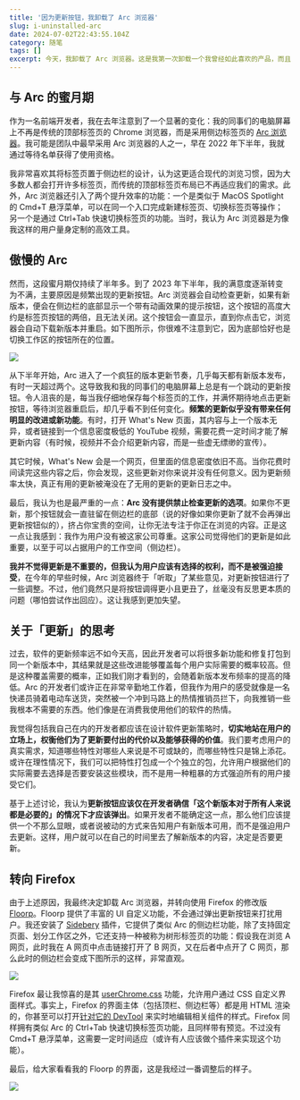 ```yaml
---
title: '因为更新按钮，我卸载了 Arc 浏览器'
slug: i-uninstalled-arc
date: 2024-07-02T22:43:55.104Z
category: 随笔
tags: []
excerpt: 今天，我卸载了 Arc 浏览器。这是我第一次卸载一个我曾经如此喜欢的产品，而且是因为一个更新按钮。我觉得包括我自己在内的开发者都应该在设计软件更新策略时，切实地站在用户的立场上，权衡他们为了更新要付出的代价以及能够获得的价值。
---
```


## 与 Arc 的蜜月期

作为一名前端开发者，我在去年注意到了一个显著的变化：我的同事们的电脑屏幕上不再是传统的顶部标签页的 Chrome 浏览器，而是采用侧边标签页的 [Arc 浏览器](https://arc.net/)。我可能是团队中最早采用 Arc 浏览器的人之一，早在 2022 年下半年，我就通过等待名单获得了使用资格。

我非常喜欢其将标签页置于侧边栏的设计，认为这更适合现代的浏览习惯，因为大多数人都会打开许多标签页，而传统的顶部标签页布局已不再适应我们的需求。此外，Arc 浏览器还引入了两个提升效率的功能：一个是类似于 MacOS Spotlight 的 Cmd+T 悬浮菜单，可以在同一个入口完成新建标签页、切换标签页等操作；另一个是通过 Ctrl+Tab 快速切换标签页的功能。当时，我认为 Arc 浏览器是为像我这样的用户量身定制的高效工具。

## 傲慢的 Arc

然而，这段蜜月期仅持续了半年多。到了 2023 年下半年，我的满意度逐渐转变为不满，主要原因是频繁出现的更新按钮。Arc 浏览器会自动检查更新，如果有新版本，便会在侧边栏的底部显示一个带有动画效果的提示按钮，这个按钮的高度大约是标签页按钮的两倍，且无法关闭。这个按钮会一直显示，直到你点击它，浏览器会自动下载新版本并重启。如下图所示，你很难不注意到它，因为底部恰好也是切换工作区的按钮所在的位置。

![](/images/uploads/i-uninstalled-arc-0.png)

从下半年开始，Arc 进入了一个疯狂的版本更新节奏，几乎每天都有新版本发布，有时一天超过两个。这导致我和我的同事们的电脑屏幕上总是有一个跳动的更新按钮。令人沮丧的是，每当我仔细地保存每个标签页的工作，并满怀期待地点击更新按钮，等待浏览器重启后，却几乎看不到任何变化。**频繁的更新似乎没有带来任何明显的改进或新功能**。有时，打开 What's New 页面，其内容与上一个版本无异，或者链接到一个信息密度极低的 YouTube 视频，需要花费一定时间才能了解更新内容（有时候，视频并不会介绍更新内容，而是一些虚无缥缈的宣传）。

其它时候，What's New 会是一个网页，但里面的信息密度依旧不高。当你花费时间读完这些内容之后，你会发现，这些更新对你来说并没有任何意义。因为更新频率太快，真正有用的更新被淹没在了无用的更新的更新日志之中。

最后，我认为也是最严重的一点：**Arc 没有提供禁止检查更新的选项**。如果你不更新，那个按钮就会一直驻留在侧边栏的底部（说的好像如果你更新了就不会再弹出更新按钮似的），挤占你宝贵的空间，让你无法专注于你正在浏览的内容。正是这一点让我感到：我作为用户没有被这家公司尊重。这家公司觉得他们的更新是如此重要，以至于可以占据用户的工作空间（侧边栏）。

**我并不觉得更新是不重要的，但我认为用户应该有选择的权利，而不是被强迫接受**，在今年的早些时候，Arc 浏览器终于「听取」了某些意见，对更新按钮进行了一些调整。不过，他们竟然只是将按钮调得更小且更丑了，丝毫没有反思更本质的问题（哪怕尝试作出回应）。这让我感到更加失望。

## 关于「更新」的思考

过去，软件的更新频率远不如今天高，因此开发者可以将很多新功能和修复打包到同一个新版本中，其结果就是这些改进能够覆盖每个用户实际需要的概率较高。但是这种覆盖需要的概率，正如我们刚才看到的，会随着新版本发布频率的提高的降低。Arc 的开发者们或许正在非常辛勤地工作着，但我作为用户的感受就像是一名快递员骑着电动车送货，突然被一个冲到马路上的热情推销员拦下，向我推销一些我根本不需要的东西。他们像是在消费我使用他们的软件的热情。

我觉得包括我自己在内的开发者都应该在设计软件更新策略时，**切实地站在用户的立场上，权衡他们为了更新要付出的代价以及能够获得的价值**。我们要考虑用户的真实需求，知道哪些特性对哪些人来说是不可或缺的，而哪些特性只是锦上添花。或许在理性情况下，我们可以把特性打包成一个个独立的包，允许用户根据他们的实际需要去选择是否要安装这些模块，而不是用一种粗暴的方式强迫所有的用户接受它们。

基于上述讨论，我认为**更新按钮应该仅在开发者确信「这个新版本对于所有人来说都是必要的」的情况下才应该弹出**。如果开发者不能确定这一点，那么他们应该提供一个不那么显眼，或者说被动的方式来告知用户有新版本可用，而不是强迫用户去更新。这样，用户就可以在自己的时间里去了解新版本的内容，决定是否要更新。

## 转向 Firefox

由于上述原因，我最终决定卸载 Arc 浏览器，并转向使用 Firefox 的修改版 [Floorp](https://floorp.app/en)。Floorp 提供了丰富的 UI 自定义功能，不会通过弹出更新按钮来打扰用户。我还安装了 [Sidebery](https://github.com/mbnuqw/sidebery) 插件，它提供了类似 Arc 的侧边栏功能，除了支持固定页面、划分工作区之外，它还支持一种被称为树形标签页的功能：假设我在浏览 A 网页，此时我在 A 网页中点击链接打开了 B 网页，又在后者中点开了 C 网页，那么此时的侧边栏会变成下图所示的这样，非常直观。

![](/images/uploads/i-uninstalled-arc-2.png)

Firefox 最让我惊喜的是其 [userChrome.css](https://www.userchrome.org/) 功能，允许用户通过 CSS 自定义界面样式。事实上，Firefox 的界面主体（包括顶栏、侧边栏等）都是用 HTML 渲染的，你甚至可以打开[针对它的 DevTool](https://www.userchrome.org/) 来实时地编辑相关组件的样式。Firefox 同样拥有类似 Arc 的 Ctrl+Tab 快速切换标签页功能，且同样带有预览。不过没有 Cmd+T 悬浮菜单，这需要一定时间适应（或许有人应该做个插件来实现这个功能）。

最后，给大家看看我的 Floorp 的界面，这是我经过一番调整后的样子。

![](/images/uploads/i-uninstalled-arc-1.png)
